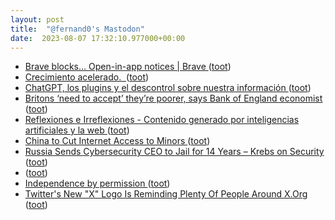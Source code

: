 ```yaml
---
layout: post
title:  "@fernand0's Mastodon"
date:  2023-08-07 17:32:10.977000+00:00
---
```

*  [Brave blocks… Open-in-app notices \| Brave ](https://brave.com/did-you-know/brave-blocks-open-in-app-notices) ([toot](https://mastodon.social/@fernand0/110849525740644705))
*  [Crecimiento acelerado.  ](https://avecesunafoto.wordpress.com/2023/08/07/crecimiento-acelerado) ([toot](https://mastodon.social/@fernand0/110849426427624450))
*  [ChatGPT, los plugins y el descontrol sobre nuestra información ](https://fernand0.github.io//chatGPT-plugins-exfiltracion) ([toot](https://mastodon.social/@fernand0/110849277266750016))
*  [Britons ‘need to accept’ they’re poorer, says Bank of England economist ](https://www.theguardian.com/business/2023/apr/25/britons-need-to-accept-theyre-poorer-says-bank-of-england-economis) ([toot](https://mastodon.social/@fernand0/110849249221100026))
*  [
         Reflexiones e Irreflexiones - Contenido generado por inteligencias artificiales y la web
       ](http://fernand0.blogalia.com//historias/7875) ([toot](https://mastodon.social/@fernand0/110849129500960028))
*  [China to Cut Internet Access to Minors ](https://variety.com/2023/digital/news/china-internet-access-minors-1235685825) ([toot](https://mastodon.social/@fernand0/110849068610262197))
*  [Russia Sends Cybersecurity CEO to Jail for 14 Years – Krebs on Security ](https://krebsonsecurity.com/2023/07/russia-sends-cybersecurity-ceo-to-jail-for-14-years) ([toot](https://mastodon.social/@fernand0/110848802129454473))
*  [ ](https://masto.es/@superwillyfoc) ([toot](https://mastodon.social/@fernand0/110848610399284523))
*  [Independence by permission   ](https://www.science.org/doi/full/10.1126/science.adi2430) ([toot](https://mastodon.social/@fernand0/110848504536581230))
*  [Twitter's New "X" Logo Is Reminding Plenty Of People Around X.Org ](https://www.phoronix.com/news/Twitter-X-X.Org-Logo) ([toot](https://mastodon.social/@fernand0/110848383795903003))
